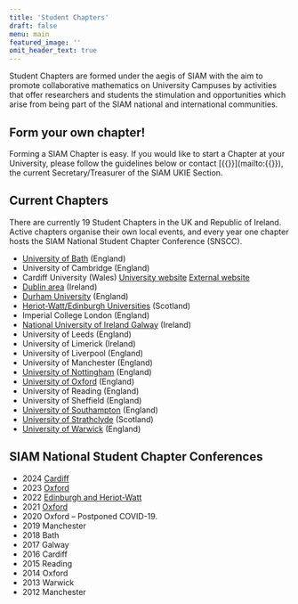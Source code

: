 ```yaml
---
title: 'Student Chapters'
draft: false
menu: main
featured_image: ''
omit_header_text: true
---
```


Student Chapters are formed under the aegis of SIAM with the aim to promote collaborative mathematics on University Campuses by activities that offer researchers and students the stimulation and opportunities which arise from being part of the SIAM national and international communities.


<!-- 
## See what they've been up to!

Here's a summary of some of the activities the Chapters have organized.

<footer>
<a href="chapters_activity.html" class="button icon fa-info-circle">Chapter activities</a>
</footer>
-->

## Form your own chapter!

Forming a SIAM Chapter is easy. If you would like to start a Chapter at your University, please follow the guidelines below or contact [{{<param thesecretary>}}](mailto:{{<param thesecretary_email>}}), the current Secretary/Treasurer of the SIAM UKIE Section.

## Current Chapters

There are currently 19 Student Chapters in the UK and Republic of Ireland. Active chapters organise their own local events, and every year one chapter hosts the SIAM National Student Chapter Conference (SNSCC).

+ [University of Bath](https://people.bath.ac.uk/sg968/SIAM.html) (England)
+ University of Cambridge (England)
+ Cardiff University (Wales)
[University website](https://www.cardiff.ac.uk/mathematics/about-us/siam-student-chapter)
[External website](https://siam-ima-cardiff.github.io/)
+ [Dublin area](https://sites.google.com/view/siam-ima-dublin/home?authuser=0) (Ireland)
+ [Durham University](https://scicomp.webspace.durham.ac.uk/siam-student-chapter/) (England)
+ [Heriot-Watt/Edinburgh Universities](https://siam-ima.maxwell.ac.uk/index) (Scotland)
+ Imperial College London (England)
+ [National University of Ireland Galway](http://www.maths.nuigalway.ie/SIAM-Galway/) (Ireland)
+ University of Leeds (England)
+ University of Limerick (Ireland)
+ University of Liverpool (England)
+ University of Manchester (England)
+ [University of Nottingham](https://nottingham-siam-ima.com/) (England)
+ [University of Oxford](https://people.maths.ox.ac.uk/siamsc/) (England)
+ University of Reading (England)
+ University of Sheffield (England)
+ [University of Southampton](https://www.southampton.ac.uk/siamsc/index.page) (England)
+ [University of Strathclyde](https://siamimastrathclydesc.wixsite.com/mysite) (Scotland)
+ [University of Warwick](https://warwick.ac.uk/fac/sci/maths/currentstudents/currentpostgraduates/siamstudentchapter/?calendarItem=) (England)


## SIAM National Student Chapter Conferences

+ 2024 [Cardiff](https://siam-ima-cardiff.github.io/conference/)
+ 2023 [Oxford](https://conference2023.oxfordsiam.com/en)
+ 2022 [Edinburgh and Heriot-Watt](https://siam-ima.maxwell.ac.uk/nscc22)
+ 2021 [Oxford](https://people.maths.ox.ac.uk/siamsc/con_home-21.html)
+ 2020 Oxford – Postponed COVID-19.
+ 2019 Manchester
+ 2018 Bath
+ 2017 Galway
+ 2016 Cardiff
+ 2015 Reading
+ 2014 Oxford
+ 2013 Warwick
+ 2012 Manchester
